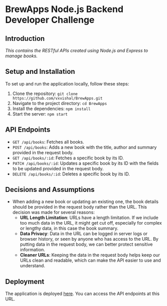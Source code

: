 # BrewApps Node.js Backend Developer Challenge

## Introduction

*This contains the RESTful APIs created using Node.js and Express to manage books.*

## Setup and Installation

To set up and run the application locally, follow these steps:

1. Clone the repository: `git clone https://github.com/vxvishal/BrewApps.git`
2. Navigate to the project directory: `cd BrewApps`
3. Install the dependencies: `npm install`
4. Start the server: `npm start`

## API Endpoints

- `GET /api/books`: Fetches all books.
- `POST /api/books`: Adds a new book with the title, author and summary provided in the request body.
- `GET /api/books/:id`: Fetches a specific book by its ID.
- `PATCH /api/books/:id`: Updates a specific book by its ID with the fields to be updated provided in the request body.
- `DELETE /api/books/:id`: Deletes a specific book by its ID.

## Decisions and Assumptions

- When adding a new book or updating an existing one, the book details should be provided in the request body rather than the URL. This decision was made for several reasons:
    - **URL Length Limitation**: URLs have a length limitation. If we include too much data in the URL, it might get cut off, especially for complex or lengthy data, in this case the book summary.
    - **Data Privacy**: Data in the URL can be logged in server logs or browser history, or seen by anyone who has access to the URL. By putting data in the request body, we can better protect sensitive information.
    - **Cleaner URLs**: Keeping the data in the request body helps keep our URLs clean and readable, which can make the API easier to use and understand.

## Deployment

The application is deployed [here](https://brewapps.vishalx.repl.co/). You can access the API endpoints at this URL.
